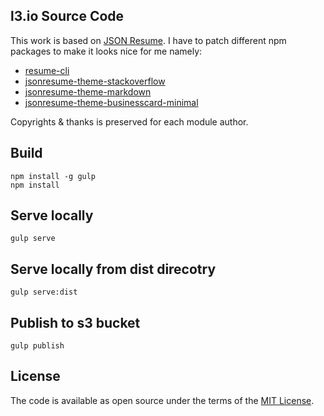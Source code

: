 ## l3.io Source Code

This work is based on [JSON Resume](https://jsonresume.org). I have to patch different npm packages to make it looks nice for me namely:
 - [resume-cli](https://github.com/laithshadeed/resume-cli)
 - [jsonresume-theme-stackoverflow](https://github.com/laithshadeed/jsonresume-theme-stackoverflow)
 - [jsonresume-theme-markdown](https://github.com/laithshadeed/jsonresume-theme-markdown)
 - [jsonresume-theme-businesscard-minimal](https://github.com/laithshadeed/jsonresume-theme-businesscard-minimal)

Copyrights & thanks is preserved for each module author.

## Build

```
npm install -g gulp
npm install

```

## Serve locally

```
gulp serve

```

## Serve locally from dist direcotry

```
gulp serve:dist

```

## Publish to s3 bucket

```
gulp publish

```

## License
The code is available as open source under the terms of the [MIT License](http://opensource.org/licenses/MIT).
